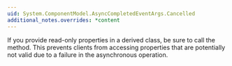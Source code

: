 ```yaml
---
uid: System.ComponentModel.AsyncCompletedEventArgs.Cancelled
additional_notes.overrides: *content
---
```


<p>If you provide read-only properties in a derived class, be sure to call the <xref href="System.ComponentModel.AsyncCompletedEventArgs.RaiseExceptionIfNecessary"></xref> method. This prevents clients from accessing properties that are potentially not valid due to a failure in the asynchronous operation.</p>


